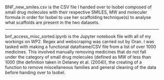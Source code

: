 BNF_new_smiles.csv is the CSV file I handed over to Isobel composed of small drug molecules with their respective SMILES, MW and moleculer formula in order for Isobel to use her scaffolding technique(s) to analyse what scaffolds are present in the two datasets.
________________________________________

bnf_access_misc_sorted.ipynb is the Jupyter notebook file with all of my workings on WP2. Regex and webscraping was carried out by Oran. I was tasked with making a functional dataframe/CSV file from a list of over 1000 medicines. This involved manually removing medicines that do not fall under the category of small drug molecules (defined as MW of less than 1000 (the definition taken in Delaney et al. (2004)), the creating of a function to remove miscellaneous families and general cleaning of the data before handing over to Isobel.

